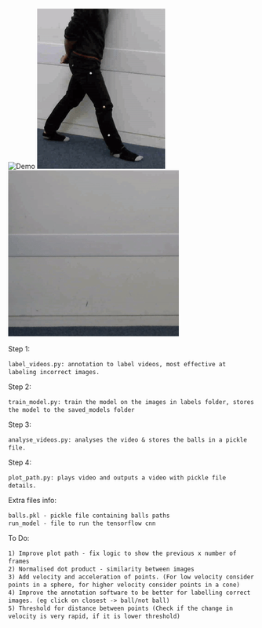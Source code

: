 ![Demo](demo_day_videos/video_1_1.gif "Path tracing of a lunge")
![Demo](demo_day_videos/video_1_2.gif "Path tracing of a lunge, from different angle")
![Demo](demo_day_videos/video_2_1.gif "Path tracing of walking")


Step 1:

	label_videos.py: annotation to label videos, most effective at labeling incorrect images. 

Step 2: 
	
	train_model.py: train the model on the images in labels folder, stores the model to the saved_models folder

Step 3:

	analyse_videos.py: analyses the video & stores the balls in a pickle file.

Step 4: 

	plot_path.py: plays video and outputs a video with pickle file details.


Extra files info:

	balls.pkl - pickle file containing balls paths
	run_model - file to run the tensorflow cnn

To Do:
	
	1) Improve plot path - fix logic to show the previous x number of frames
	2) Normalised dot product - similarity between images
	3) Add velocity and acceleration of points. (For low velocity consider points in a sphere, for higher velocity consider points in a cone)
	4) Improve the annotation software to be better for labelling correct images. (eg click on closest -> ball/not ball)
	5) Threshold for distance between points (Check if the change in velocity is very rapid, if it is lower threshold)
